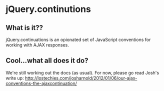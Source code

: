 # jQuery.continutions

## What is it??

jQuery.continuations is an opionated set of JavaScript conventions for working with AJAX responses.

## Cool...what all does it do?

We're still working out the docs (as usual). For now, please go read Josh's write up:
http://lostechies.com/josharnold/2012/01/06/our-ajax-conventions-the-ajaxcontinuation/